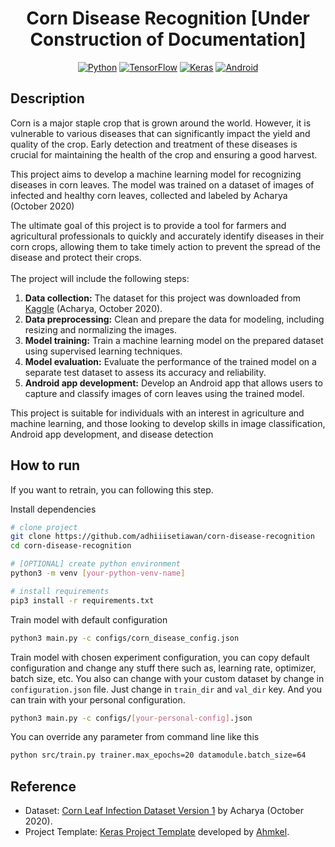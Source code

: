 <div align="center">

# Corn Disease Recognition [Under Construction of Documentation]

[![Python](https://img.shields.io/badge/Python-3776AB?logo=python&logoColor=white)](https://www.python.org/)
[![TensorFlow](https://img.shields.io/badge/TensorFlow-FF6F00?logo=tensorflow&logoColor=white)](https://www.tensorflow.org)
[![Keras](https://img.shields.io/badge/Keras-FF0000?logo=keras&logoColor=white)](https://keras.io/)
[![Android](https://img.shields.io/badge/Android-3DDC84?logo=android&logoColor=white)](https://www.android.com)
  
</div>

## Description

Corn is a major staple crop that is grown around the world. However, it is vulnerable to various diseases that can significantly impact the yield and quality of the crop. Early detection and treatment of these diseases is crucial for maintaining the health of the crop and ensuring a good harvest.

This project aims to develop a machine learning model for recognizing diseases in corn leaves. The model was trained on a dataset of images of infected and healthy corn leaves, collected and labeled by Acharya (October 2020)

The ultimate goal of this project is to provide a tool for farmers and agricultural professionals to quickly and accurately identify diseases in their corn crops, allowing them to take timely action to prevent the spread of the disease and protect their crops.
<br>
<br>
The project will include the following steps:

1. **Data collection:** The dataset for this project was downloaded from [Kaggle](https://www.kaggle.com/datasets/qramkrishna/corn-leaf-infection-dataset) (Acharya, October 2020).
2. **Data preprocessing:** Clean and prepare the data for modeling, including resizing and normalizing the images.
3. **Model training:** Train a machine learning model on the prepared dataset using supervised learning techniques.
4. **Model evaluation:** Evaluate the performance of the trained model on a separate test dataset to assess its accuracy and reliability.
5. **Android app development:** Develop an Android app that allows users to capture and classify images of corn leaves using the trained model.

This project is suitable for individuals with an interest in agriculture and machine learning, and those looking to develop skills in image classification, Android app development, and disease detection

## How to run

If you want to retrain, you can following this step.

Install dependencies

```bash
# clone project
git clone https://github.com/adhiiisetiawan/corn-disease-recognition
cd corn-disease-recognition

# [OPTIONAL] create python environment
python3 -m venv [your-python-venv-name]

# install requirements
pip3 install -r requirements.txt
```

Train model with default configuration

```bash
python3 main.py -c configs/corn_disease_config.json
```

Train model with chosen experiment configuration, you can copy default configuration and change any stuff there such as, learning rate, optimizer, batch size, etc. You also can change with your custom dataset by change in `configuration.json` file. Just change in `train_dir` and `val_dir` key. And you can train with your personal configuration.

```bash
python3 main.py -c configs/[your-personal-config].json
```

You can override any parameter from command line like this

```bash
python src/train.py trainer.max_epochs=20 datamodule.batch_size=64
```

## Reference
* Dataset: [Corn Leaf Infection Dataset Version 1](https://www.kaggle.com/datasets/qramkrishna/corn-leaf-infection-dataset) by Acharya (October 2020).
* Project Template: [Keras Project Template](https://github.com/Ahmkel/Keras-Project-Template) developed by [Ahmkel](https://github.com/Ahmkel).
